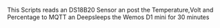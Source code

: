 This Scripts reads an DS18B20 Sensor an post the Temperature,Volt and Percentage to MQTT an Deepsleeps the Wemos D1 mini for 30 minutes
